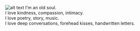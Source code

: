![alt text](https://c.tenor.com/ftqs42Yna-oAAAAi/mochi-mochi-hello-white-mochi-mochi.gif)
I'm an old soul.<br />
I love kindness, compassion, intimacy.<br />
I love poetry, story, music.<br />
I love deep conversations, forehead kisses, handwritten letters.